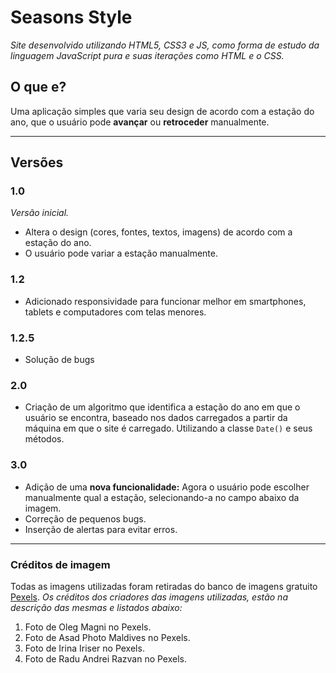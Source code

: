 # Seasons Style
 *Site desenvolvido utilizando HTML5, CSS3 e JS, como forma de estudo da linguagem JavaScript pura e suas iterações como  HTML e o CSS.*

## O que e?
Uma aplicação simples que varia seu design de acordo com a estação do ano, que o usuário pode **avançar** ou **retroceder** manualmente.

***

## Versões
### 1.0
*Versão inicial.*
* Altera o design (cores, fontes, textos, imagens) de acordo com a estação do ano.
* O usuário pode variar a estação manualmente.

### 1.2
* Adicionado responsividade para funcionar melhor em smartphones, tablets e computadores com telas menores.

### 1.2.5
* Solução de bugs

### 2.0
* Criação de um algoritmo que identifica a estação do ano em que o usuário se encontra, baseado nos dados carregados a partir da máquina em que o site é carregado. Utilizando a classe `Date()` e seus métodos.

### 3.0 
* Adição de uma **nova funcionalidade:** Agora o usuário pode escolher manualmente qual a estação, selecionando-a no campo abaixo da imagem.
* Correção de pequenos bugs.
* Inserção de alertas para evitar erros.

***

### Créditos de imagem
Todas as imagens utilizadas foram retiradas do banco de imagens gratuito [Pexels](https://www.pexels.com/pt-br/).
*Os créditos dos criadores das imagens utilizadas, estão na descrição das mesmas e listados abaixo:*
1. Foto de Oleg Magni no Pexels.
1. Foto de Asad Photo Maldives no Pexels.
1. Foto de Irina Iriser no Pexels.
1. Foto de Radu Andrei Razvan no Pexels.

